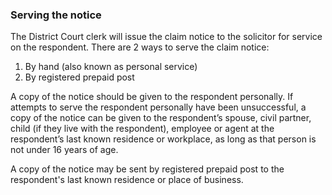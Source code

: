 ###  Serving the notice

The District Court clerk will issue the claim notice to the solicitor for
service on the respondent. There are 2 ways to serve the claim notice:

  1. By hand (also known as personal service) 
  2. By registered prepaid post 

A copy of the notice should be given to the respondent personally. If attempts
to serve the respondent personally have been unsuccessful, a copy of the
notice can be given to the respondent’s spouse, civil partner, child (if they
live with the respondent), employee or agent at the respondent’s last known
residence or workplace, as long as that person is not under 16 years of age.

A copy of the notice may be sent by registered prepaid post to the
respondent's last known residence or place of business.

